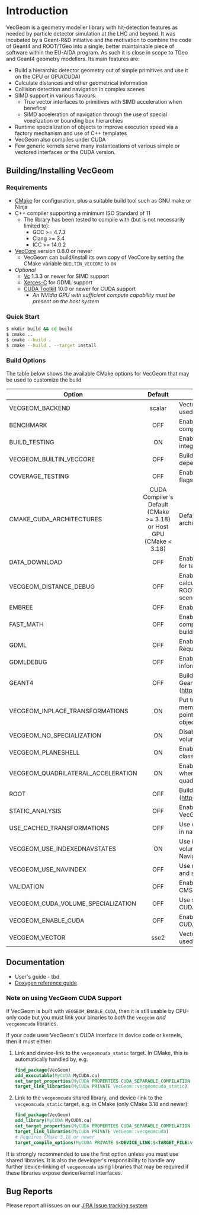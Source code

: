 # Introduction

VecGeom is a geometry modeller library with hit-detection features as needed by particle detector simulation at the LHC and beyond.
It was incubated by a Geant-R&D initiative and the motivation to combine the code of Geant4 and ROOT/TGeo into a single,
better maintainable piece of software within the EU-AIDA program. As such it is close in scope to TGeo and Geant4 geometry modellers. Its main features are:

- Build a hierarchic detector geometry out of simple primitives and use it on the CPU or GPU(CUDA)
- Calculate distances and other geometrical information
- Collision detection and navigation in complex scenes
- SIMD support in various flavours:
  - True vector interfaces to primitives with SIMD acceleration when benefical
  - SIMD acceleration of navigation through the use of special voxelization or bounding box hierarchies
- Runtime specialization of objects to improve execution speed via a factory mechanism and use of C++ templates
- VecGeom also compiles under CUDA
- Few generic kernels serve many instanteations of various simple or vectored interfaces or the CUDA version.

## Building/Installing VecGeom
### Requirements
- [CMake](http://www.cmake.org/) for configuration, plus a suitable build tool such as GNU make or Ninja
- C++ compiler supporting a minimum ISO Standard of 11 
  - The library has been tested to compile with (but is not necessarily limited to):
    - GCC >= 4.7.3
    - Clang >= 3.4
    - ICC >= 14.0.2
- [VecCore](https://github.com/root-project/veccore) version 0.8.0 or newer
  - VecGeom can build/install its own copy of VecCore by setting the CMake variable `BUILTIN_VECCORE` to `ON`
- _Optional_ 
  - [Vc](https://github.com/VcDevel/Vc) 1.3.3 or newer for SIMD support
  - [Xerces-C](https://xerces.apache.org/xerces-c/) for GDML support
  - [CUDA Toolkit](https://developer.nvidia.com/cuda-toolkit) 10.0 or newer for CUDA support
    - _An NVidia GPU with sufficient compute capability must be present on the host system_

### Quick Start
```sh
$ mkdir build && cd build
$ cmake ..
$ cmake --build .
$ cmake --build . --target install
```

### Build Options
The table below shows the available CMake options for VecGeom that may be used to customize the build

|Option|Default|Description|
|------|:-----:|-----------|
|VECGEOM_BACKEND|scalar|Vector backend API to be used|
|BENCHMARK|OFF|Enable performance comparisons|
|BUILD_TESTING|ON|Enable build of tests and integration with CTest|
|VECGEOM_BUILTIN_VECCORE|OFF|Build VecCore and its dependencies from source|
|COVERAGE_TESTING|OFF|Enable coverage testing flags|
|CMAKE_CUDA_ARCHITECTURES|CUDA Compiler's Default (CMake >= 3.18) or Host GPU (CMake < 3.18)|Default CUDA device architecture|
|DATA_DOWNLOAD|OFF|Enable downloading of data for tests|
|VECGEOM_DISTANCE_DEBUG|OFF|Enable comparison of calculated distances againt ROOT/Geant4 behind the scenes|
|EMBREE|OFF|Enable Intel Embree|
|FAST_MATH|OFF|Enable the -ffast-math compiler option in Release builds|
|GDML|OFF|Enable GDML persistency. Requres Xerces-C|
|GDMLDEBUG|OFF|Enable additional debug information in GDML module|
|GEANT4|OFF|Build with support for Geant4 (https://geant4.web.cern.ch)|
|VECGEOM_INPLACE_TRANSFORMATIONS|ON|Put transformation as members rather than pointers into PlacedVolume objects|
|VECGEOM_NO_SPECIALIZATION|ON|Disable specialization of volumes|
|VECGEOM_PLANESHELL|ON|Enable the use of PlaneShell class for the trapezoid|
|VECGEOM_QUADRILATERAL_ACCELERATION|ON|Enable SIMD vectorization when looping over quadrilaterals|
|ROOT|OFF|Build with support for ROOT (https://root.cern)|
|STATIC_ANALYSIS|OFF|Enable static analysis on VecGeom|
|USE_CACHED_TRANSFORMATIONS|OFF|Use cached transformations in navigation states|
|VECGEOM_USE_INDEXEDNAVSTATES|ON|Use indices rather than volume pointers in NavigationState objects|
|VECGEOM_USE_NAVINDEX|OFF|Use navigation index table and states|
|VALIDATION|OFF|Enable validation tests from CMS geometry|
|VECGEOM_CUDA_VOLUME_SPECIALIZATION|OFF|Use specialized volumes for CUDA|
|VECGEOM_ENABLE_CUDA|OFF|Enable compilation for CUDA|
|VECGEOM_VECTOR|sse2|Vector instruction set to be used|

## Documentation
- User's guide - tbd
- [Doxygen reference guide](https://lcgapp-services.cern.ch/spi-jenkins/job/VecGeom-Doxygen/doxygen/)

### Note on using VecGeom CUDA Support
If VecGeom is built with `VECGEOM_ENABLE_CUDA`, then it is still usable by CPU-only code but
you must link your binaries to _both_ the `vecgeom` _and_ `vecgeomcuda` libraries.

If your code uses VecGeom's CUDA interface in device code or kernels, then it must either:

1. Link and device-link to the `vecgeomcuda_static` target. In CMake, this is automatically handled
   by, e.g.

   ```cmake
   find_package(VecGeom)
   add_executable(MyCUDA MyCUDA.cu)
   set_target_properties(MyCUDA PROPERTIES CUDA_SEPARABLE_COMPILATION ON)
   target_link_libraries(MyCUDA PRIVATE VecGeom::vecgeomcuda_static)
   ```

2. Link to the `vecgeomcuda` shared library, and device-link to the `vecgeomcuda_static` target, e.g.
   in CMake (only CMake 3.18 and newer):

   ```cmake
   find_package(VecGeom)
   add_library(MyCUDA MyCUDA.cu)
   set_target_properties(MyCUDA PROPERTIES CUDA_SEPARABLE_COMPILATION ON)
   target_link_libraries(MyCUDA PRIVATE VecGeom::vecgeomcuda)
   # Requires CMake 3.18 or newer
   target_compile_options(MyCUDA PRIVATE $<DEVICE_LINK:$<TARGET_FILE:vecgeomcuda_static>>)
   ```

It is strongly recommended to use the first option unless you must use shared libraries.
It is also the developer's responsibility to handle any further device-linking of `vecgeomcuda`
using libraries that may be required if these libraries expose device/kernel interfaces.

## Bug Reports 
Please report all issues on our [JIRA Issue tracking system](http://sft.its.cern.ch/jira/projects/VECGEOM)
